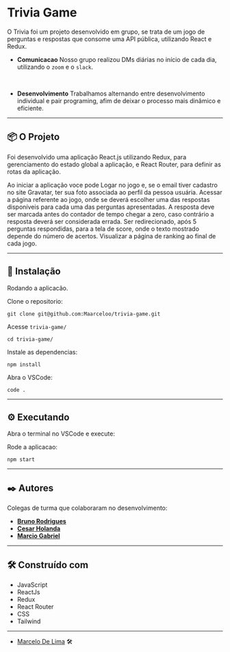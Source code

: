 # Trivia Game

O Trivia foi um projeto desenvolvido em grupo, se trata de um jogo de perguntas e respostas que consome uma API pública, utilizando React e Redux.

- **Comunicacao**</spam>
Nosso grupo realizou DMs diárias no início de cada dia, utilizando o `zoom` e o `slack`.
</br>

- **Desenvolvimento** </spam>
Trabalhamos alternando entre desenvolvimento individual e pair programing, afim de deixar o processo mais dinâmico e eficiente.

---

## 📦 O Projeto

Foi desenvolvido uma aplicação React.js utilizando Redux, para gerenciamento do estado global a aplicação, e React Router, para definir as rotas da aplicação.

Ao iniciar a aplicação voce pode Logar no jogo e, se o email tiver cadastro no site Gravatar, ter sua foto associada ao perfil da pessoa usuária.
Acessar a página referente ao jogo, onde se deverá escolher uma das respostas disponíveis para cada uma das perguntas apresentadas. A resposta deve ser marcada antes do contador de tempo chegar a zero, caso contrário a resposta deverá ser considerada errada.
Ser redirecionado, após 5 perguntas respondidas, para a tela de score, onde o texto mostrado depende do número de acertos.
Visualizar a página de ranking ao final de cada jogo.

---

## 🔧 Instalação

Rodando a aplicacão.

Clone o repositorio:

```
git clone git@github.com:Maarceloo/trivia-game.git
```

Acesse `trivia-game/`

```
cd trivia-game/
```

Instale as dependencias:

```
npm install
```

Abra o VSCode:

```
code .
```

---

## ⚙️ Executando

Abra o terminal no VSCode e execute:

Rode a aplicacao:

```
npm start
```

---

## ✒️ Autores

Colegas de turma que colaboraram no desenvolvimento:

- [**Bruno Rodrigues**](https://github.com/brunoeheurod)
- [**Cesar Holanda**](https://github.com/RasecMH)
- [**Marcio Gabriel**](https://github.com/Marcio-Gabriel-Roque-Mendes)

---

## 🛠️ Construído com

- JavaScript
- ReactJs
- Redux
- React Router
- CSS
- Tailwind

---

- [Marcelo De Lima](https://github.com/Maarceloo) 🛠️
